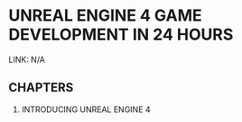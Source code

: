 # UNREAL ENGINE 4 GAME DEVELOPMENT IN 24 HOURS

LINK: N/A

## CHAPTERS

1. INTRODUCING UNREAL ENGINE 4
